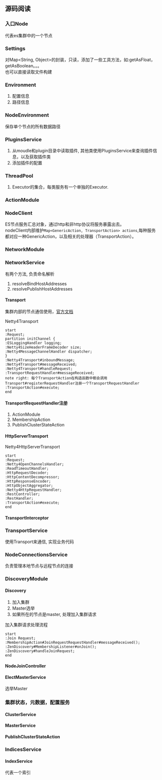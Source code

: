 
## 源码阅读

### 入口Node

代表es集群中的一个节点

### Settings

对Map<String, Object>的封装，只读，添加了一些工具方法，如:getAsFloat， getAsBoolean。。。  
也可以直接读取文件构建

### Environment

1. 配置信息
2. 路径信息

### NodeEnvironment

保存单个节点的所有数据路径

### PluginsService

1. 从moudle和plugin目录中读取插件, 其他类使用PluginsService来查询插件信息，以及获取插件类
2. 添加插件的配置

### ThreadPool

1. Executor的集合，每类服务有一个单独的Executor.

### ActionModule

### NodeClient

ES节点服务汇总对象，通过http和非http协议将服务暴露出去。  
nodeClient内部维护`Map<GenericAction, TransportAction> actions`,每种服务都对应一种GenericAction，以及相关的处理器（TransportAction）。  

### NetworkModule

### NetworkService

有两个方法, 负责命名解析

1. resolveBindHostAddresses
2. resolvePublishHostAddresses

#### Transport

集群内部的节点通信使用，[官方文档](https://www.elastic.co/guide/en/elasticsearch/reference/current/modules-transport.html)

Netty4Transport  

```plantuml
start
:Request;
partition initChannel {
:ESLoggingHandler logging;
:Netty4SizeHeaderFrameDecoder size;
:Netty4MessageChannelHandler dispatcher;
}
:Netty4Transport#inboundMessage;
:Netty4Transport#messageReceived;
:Netty4Transport#handleRequest;
:TransportRequestHandler#messageReceived;
note right: 每个TransportAction在构造函数中都会调用Transport#registerRequestHandler注册一个TransportRequestHandler
:TransportAction#execute;
end
```

#### TransportRequestHandler注册

1. ActionModule
2. MembershipAction
3. PublishClusterStateAction

#### HttpServerTransport

Netty4HttpServerTransport  

```plantuml
start
:Request;
:Netty4OpenChannelsHandler;
:ReadTimeoutHandler;
:HttpRequestDecoder;
:HttpContentDecompressor;
:HttpResponseEncoder;
:HttpObjectAggregator;
:Netty4HttpRequestHandler;
:RestController;
:RestHandler;
:TransportAction#execute;
end
```

#### TransportInterceptor

### TransportService

使用Transport来通信, 实现业务代码

### NodeConnectionsService

负责管理本地节点与远程节点的连接

### DiscoveryModule

#### Discovery

1. 加入集群
2. Master选举
3. 如果所在的节点是master, 处理加入集群请求

 加入集群请求处理流程

```plantuml
start
:Join Request;
:MembershipAction#JoinRequestRequestHandler#messageReceived();
:ZenDiscovery#MembershipListener#onJoin();
:ZenDiscovery#handleJoinRequest;
end

```

#### NodeJoinController


#### ElectMasterService

选举Master

### 集群状态，元数据，配置服务

#### ClusterService

#### MasterService

#### PublishClusterStateAction

### IndicesService

#### IndexService

代表一个索引